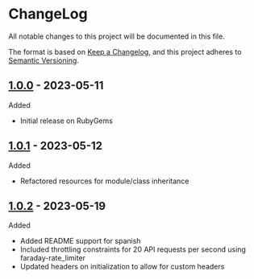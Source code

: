 # ChangeLog

All notable changes to this project will be documented in this file.

The format is based on [Keep a Changelog](https://keepachangelog.com/en/1.0.0/), and this project adheres to [Semantic Versioning](https://semver.org/spec/v2.0.0.html).

## [1.0.0](https://github.com/onfleet/ruby-onfleet/releases/tag/v1.0.0) - 2023-05-11
Added
* Initial release on RubyGems

## [1.0.1](https://github.com/onfleet/ruby-onfleet/releases/tag/v1.0.1) - 2023-05-12
Added
* Refactored resources for module/class inheritance

## [1.0.2](https://github.com/onfleet/ruby-onfleet/releases/tag/v1.0.2) - 2023-05-19
Added
* Added README support for spanish
* Included throttling constraints for 20 API requests per second using faraday-rate_limiter
* Updated headers on initialization to allow for custom headers